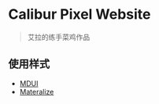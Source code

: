 # Calibur Pixel Website

>艾拉的练手菜鸡作品

## 使用样式
- [MDUI](https://github.com/zdhxiong/mdui)
- [Materalize](https://github.com/Dogfalo/materialize)
